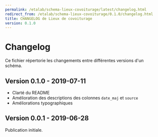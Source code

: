 ```yaml
---
permalink: /etalab/schema-lieux-covoiturage/latest/changelog.html
redirect_from: /etalab/schema-lieux-covoiturage/0.1.0/changelog.html
title: CHANGELOG de Lieux de covoiturage
version: 0.1.0
---
```


# Changelog

Ce fichier répertorie les changements entre différentes versions d'un schéma.

## Version 0.1.0 - 2019-07-11
- Clarté du README
- Amélioration des descriptions des colonnes `date_maj` et `source`
- Améliorations typographiques

## Version 0.0.1 - 2019-06-28
Publication initiale.